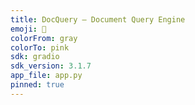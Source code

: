 ```yaml
---
title: DocQuery — Document Query Engine
emoji: 🦉
colorFrom: gray
colorTo: pink
sdk: gradio
sdk_version: 3.1.7
app_file: app.py
pinned: true
---
```

